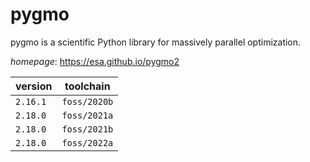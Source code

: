 # pygmo

pygmo is a scientific Python library for massively parallel optimization.

*homepage*: <https://esa.github.io/pygmo2>

version | toolchain
--------|----------
``2.16.1`` | ``foss/2020b``
``2.18.0`` | ``foss/2021a``
``2.18.0`` | ``foss/2021b``
``2.18.0`` | ``foss/2022a``
